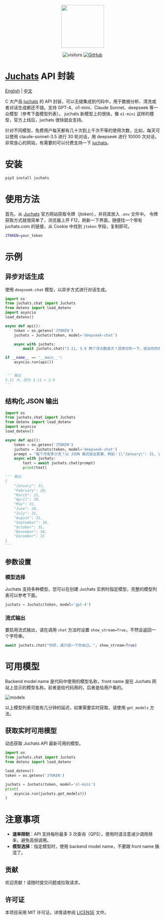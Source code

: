 <div align="center">
<figure style="text-align: center; radius:10pt">
    <img src="https://s3.bmp.ovh/imgs/2024/07/29/b6995f3a712d6586.png" width=139pt radius=10pt>
</figure>

![visitors](https://visitor-badge.laobi.icu/badge?page_id=ultrasev.juchats&left_color=green&right_color=red) [![GitHub](https://img.shields.io/github/stars/ultrasev/juchats?style=social)](https://github.com/ultrasev/juchats)

</div>

# [Juchats](https://ioly.cc/RNFYxz9) API 封装

[English](README_EN.md) | [中文](README.md)

C 大产品 [juchats](https://juchats.com) 的 API 封装，可以无缝集成到代码中，用于数据分析、清洗或者对话生成都还不错。支持 GPT-4、o1-mini、Claude Sonnet、deepseek 等一众模型（参考下面模型列表）。 juchats 新模型上的很快，像 `o1-mini` 这样的模型，官方上线后，juchats 很快就会支持。

针对不同模型，免费用户每天都有几十次到上千次不等的使用次数，比如，每天可以使用 claude-sonnet-3.5 进行 30 轮对话，用 deepseek 进行 10000 次对话，非常良心的网站，有需要的可以付费支持一下 [juchats](https://juchats.com)。

# 安装

```bash
pip3 install juchats
```

# 使用方法

首先，从 [Juchats](https://ioly.cc/RNFYxz9) 官方网站获取令牌（jtoken），并将其放入 `.env` 文件中。
令牌获取方式就很简单了，浏览器上开 F12，刷新一下界面，随便找一个带有 juchats.com 的链接，从 Cookie 中找到 `jtoken` 字段，复制即可。

```bash
JTOKEN=your_token
```

# 示例

## 异步对话生成

使用 `deepseek-chat` 模型，以异步方式进行对话生成。

```python
import os
from juchats.chat import Juchats
from dotenv import load_dotenv
import asyncio
load_dotenv()

async def api():
    token = os.getenv('JTOKEN')
    juchats = Juchats(token, model='deepseek-chat')

    async with juchats:
        await juchats.chat("3.11, 3.9 两个浮点数谁大？具体分析一下，给出你的原因", show_stream=True)

if __name__ == '__main__':
    asyncio.run(api())


''' 输出
3.11 大，因为 3.11 > 3.9
'''
```

## 结构化 JSON 输出

```python
import os
from juchats.chat import Juchats
from dotenv import load_dotenv
import asyncio
load_dotenv()

async def api():
    token = os.getenv('JTOKEN')
    juchats = Juchats(token, model='deepseek-chat')
    prompt = "每个月有多少天？以 JSON 格式给出答案，例如：{\"January\": 31, \"February\": 28, ...}"
    async with juchats:
        text = await juchats.chat(prompt)
        print(text)

''' 输出
{
    "January": 31,
    "February": 28,
    "March": 31,
    "April": 30,
    "May": 31,
    "June": 30,
    "July": 31,
    "August": 31,
    "September": 30,
    "October": 31,
    "November": 30,
    "December": 31
}
'''
```

## 参数设置

### 模型选择

Juchats 支持多种模型，您可以在创建 Juchats 实例时指定模型，完整的模型列表可以参考下面。

```python
juchats = Juchats(token, model='gpt-4')
```

### 流式输出

要启用流式输出，请在调用 `chat` 方法时设置 `show_stream=True`，不然会返回一个字符串。

```python
await juchats.chat("你好，请介绍一下你自己。", show_stream=True)
```

# 可用模型

Backend model name 是代码中使用的模型名称，front name 是在 Juchats 网站上显示的模型名称。前者是给代码用的，后者是给用户看的。

![models](https://apionpages.cufo.cc/api/juchatmodels)

以上模型列表可能有几分钟的延迟，如果需要实时获取，请使用 `get_models` 方法。


## 获取实时可用模型

动态获取 Juchats API 最新可用的模型。

```python
import os
from juchats.chat import Juchats
from dotenv import load_dotenv

load_dotenv()
token = os.getenv('JTOKEN')

juchats = Juchats(token, model='ol-mini')
print(
    asyncio.run(juchats.get_models())
)
```

# 注意事项

- **速率限制**：API 支持每秒最多 3 次查询（QPS），使用时请注意减少调用频率，避免高频调用。
- **模型选择**：指定模型时，使用 backend model name，不要跟 front name 搞混了。

## 贡献

欢迎贡献！请随时提交问题或拉取请求。

## 许可证

本项目采用 MIT 许可证。详情请参阅 [LICENSE](LICENSE) 文件。
